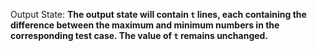 Output State: **The output state will contain `t` lines, each containing the difference between the maximum and minimum numbers in the corresponding test case. The value of `t` remains unchanged.**